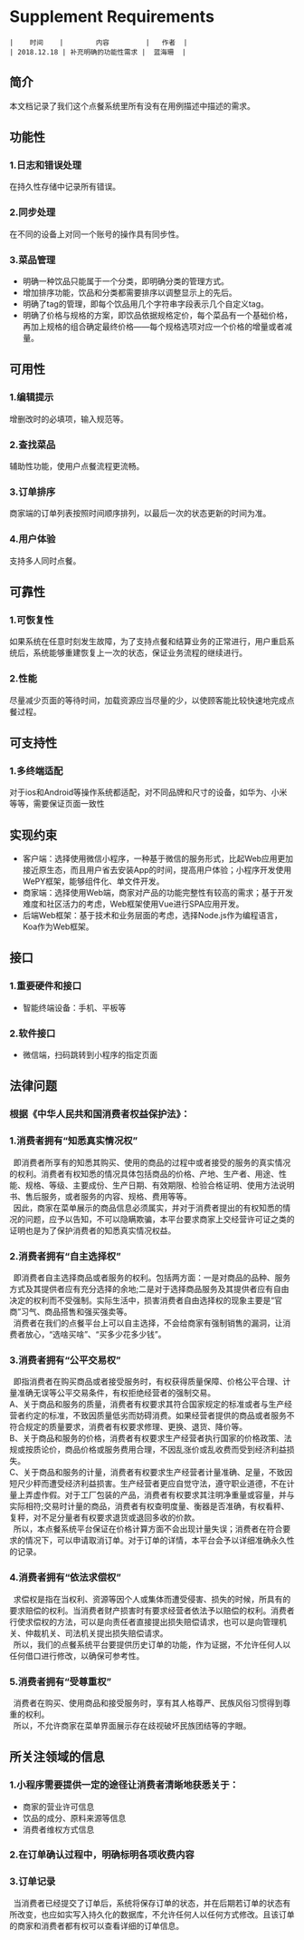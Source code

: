 # Supplement Requirements

    |    时间    |        内容         |   作者  |
    | 2018.12.18 | 补充明确的功能性需求 |  蓝海珊  |

## 简介
本文档记录了我们这个点餐系统里所有没有在用例描述中描述的需求。

## 功能性
### 1.日志和错误处理
在持久性存储中记录所有错误。
### 2.同步处理
在不同的设备上对同一个账号的操作具有同步性。
### 3.菜品管理
- 明确一种饮品只能属于一个分类，即明确分类的管理方式。
- 增加排序功能，饮品和分类都需要排序以调整显示上的先后。
- 明确了tag的管理，即每个饮品用几个字符串字段表示几个自定义tag。
- 明确了价格与规格的方案，即饮品依据规格定价，每个菜品有一个基础价格，再加上规格的组合确定最终价格——每个规格选项对应一个价格的增量或者减量。

## 可用性
### 1.编辑提示
增删改时的必填项，输入规范等。
### 2.查找菜品
辅助性功能，使用户点餐流程更流畅。
### 3.订单排序
商家端的订单列表按照时间顺序排列，以最后一次的状态更新的时间为准。
### 4.用户体验
支持多人同时点餐。

## 可靠性
### 1.可恢复性
如果系统在任意时刻发生故障，为了支持点餐和结算业务的正常进行，用户重启系统后，系统能够重建恢复上一次的状态，保证业务流程的继续进行。
### 2.性能
尽量减少页面的等待时间，加载资源应当尽量的少，以使顾客能比较快速地完成点餐过程。

## 可支持性
### 1.多终端适配
对于ios和Android等操作系统都适配，对不同品牌和尺寸的设备，如华为、小米等等，需要保证页面一致性

## 实现约束
- 客户端：选择使用微信小程序，一种基于微信的服务形式，比起Web应用更加接近原生态，而且用户省去安装App的时间，提高用户体验；小程序开发使用WePY框架，能够组件化、单文件开发。
- 商家端：选择使用Web端，商家对产品的功能完整性有较高的需求；基于开发难度和社区活力的考虑，Web框架使用Vue进行SPA应用开发。
- 后端Web框架：基于技术和业务层面的考虑，选择Node.js作为编程语言，Koa作为Web框架。

## 接口
### 1.重要硬件和接口
- 智能终端设备：手机、平板等
### 2.软件接口
- 微信端，扫码跳转到小程序的指定页面

## 法律问题
### 根据《中华人民共和国消费者权益保护法》：  
### 1.消费者拥有“知悉真实情况权”
&ensp;即消费者所享有的知悉其购买、使用的商品的过程中或者接受的服务的真实情况的权利。消费者有权知悉的情况具体包括商品的价格、产地、生产者、用途、性能、规格、等级、主要成份、生产日期、有效期限、检验合格证明、使用方法说明书、售后服务，或者服务的内容、规格、费用等等。  
&ensp;因此，商家在菜单展示的商品信息必须属实，并对于消费者提出的有权知悉的情况的问题，应予以告知，不可以隐瞒欺骗，本平台要求商家上交经营许可证之类的证明也是为了保护消费者的知悉真实情况权益。

### 2.消费者拥有“自主选择权”
&ensp;即消费者自主选择商品或者服务的权利。包括两方面：一是对商品的品种、服务方式及其提供者应有充分选择的余地;二是对于选择商品服务及其提供者应有自由决定的权利而不受强制。实际生活中，损害消费者自由选择权的现象主要是“官商”习气、商品搭售和强买强卖等。   
&ensp;消费者在我们的点餐平台上可以自主选择，不会给商家有强制销售的漏洞，让消费者放心，“选啥买啥”、“买多少花多少钱”。

### 3.消费者拥有“公平交易权”
&ensp;即指消费者在购买商品或者接受服务时，有权获得质量保障、价格公平合理、计量准确无误等公平交易条件，有权拒绝经营者的强制交易。  
A、关于商品和服务的质量，消费者有权要求其符合国家规定的标准或者与生产经营者约定的标准，不致因质量低劣而妨碍消费。如果经营者提供的商品或者服务不符合规定的质量要求，消费者有权要求修理、更换、退货、降价等。  
B、关于商品和服务的价格，消费者有权要求生产经营者执行国家的价格政策、法规或按质论价，商品价格或服务费用合理，不因乱涨价或乱收费而受到经济利益损失。  
C、关于商品和服务的计量，消费者有权要求生产经营者计量准确、足量，不致因短尺少秤而遭受经济利益损害。生产经营者更应自觉守法，遵守职业道德，不在计量上弄虚作假。对于工厂包装的产品，消费者有权要求其注明净重量或容量，并与实际相符;交易时计量的商品，消费者有权查明度量、衡器是否准确，有权看秤、复秤，对不足分量者有权要求退货或退回多收的价款。  
&ensp;所以，本点餐系统平台保证在价格计算方面不会出现计量失误；消费者在符合要求的情况下，可以申请取消订单。对于订单的详情，本平台会予以详细准确永久性的记录。

### 4.消费者拥有“依法求偿权”
&ensp;求偿权是指在当权利、资源等因个人或集体而遭受侵害、损失的时候，所具有的要求赔偿的权利。当消费者财产损害时有要求经营者依法予以赔偿的权利。消费者行使求偿权的方法，可以是向责任者直接提出损失赔偿请求，也可以是向管理机关、仲裁机关、司法机关提出损失赔偿请求。  
&ensp;所以，我们的点餐系统平台要提供历史订单的功能，作为证据，不允许任何人以任何借口进行修改，以确保可参考性。 
 
### 5.消费者拥有“受尊重权”
&ensp;消费者在购买、使用商品和接受服务时，享有其人格尊严、民族风俗习惯得到尊重的权利。  
&ensp;所以，不允许商家在菜单界面展示存在歧视破坏民族团结等的字眼。

## 所关注领域的信息
### 1.小程序需要提供一定的途径让消费者清晰地获悉关于：
- 商家的营业许可信息
- 饮品的成分、原料来源等信息
- 消费者维权方式信息
### 2.在订单确认过程中，明确标明各项收费内容
### 3.订单记录
&ensp;当消费者已经提交了订单后，系统将保存订单的状态，并在后期若订单的状态有所改变，也应如实写入持久化的数据库，不允许任何人以任何方式修改。且该订单的商家和消费者都有权可以查看详细的订单信息。















